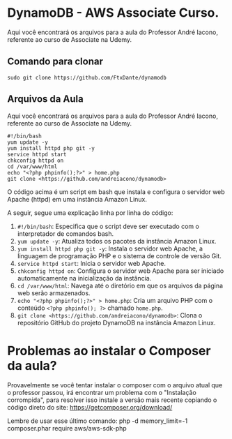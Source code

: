 # DynamoDB - AWS Associate Curso.
Aqui você encontrará os arquivos para a aula do Professor André Iacono,  referente ao curso de Associate na Udemy.

## Comando para clonar
```
sudo git clone https://github.com/FtxDante/dynamodb
```

## Arquivos da Aula
Aqui você encontrará os arquivos para a aula do Professor André Iacono, referente ao curso de Associate na Udemy.

```
#!/bin/bash
yum update -y
yum install httpd php git -y
service httpd start
chkconfig httpd on
cd /var/www/html
echo "<?php phpinfo();?>" > home.php
git clone <https://github.com/andreiacono/dynamodb>

```

O código acima é um script em bash que instala e configura o servidor web Apache (httpd) em uma instância Amazon Linux.

A seguir, segue uma explicação linha por linha do código:

1. `#!/bin/bash`: Especifica que o script deve ser executado com o interpretador de comandos bash.
2. `yum update -y`: Atualiza todos os pacotes da instância Amazon Linux.
3. `yum install httpd php git -y`: Instala o servidor web Apache, a linguagem de programação PHP e o sistema de controle de versão Git.
4. `service httpd start`: Inicia o servidor web Apache.
5. `chkconfig httpd on`: Configura o servidor web Apache para ser iniciado automaticamente na inicialização da instância.
6. `cd /var/www/html`: Navega até o diretório em que os arquivos da página web serão armazenados.
7. `echo "<?php phpinfo();?>" > home.php`: Cria um arquivo PHP com o conteúdo `<?php phpinfo(); ?>` chamado `home.php`.
8. `git clone <https://github.com/andreiacono/dynamodb>`: Clona o repositório GitHub do projeto DynamoDB na instância Amazon Linux.

# Problemas ao instalar o Composer da aula? 
Provavelmente se você tentar instalar o composer com o arquivo atual que o professor passou, irá encontrar um problema com o "Instalação corrompida", para resolver isso instale a versão mais recente copiando o código direto do site: https://getcomposer.org/download/

Lembre de usar esse último comando:
php -d memory_limit=-1 composer.phar require aws/aws-sdk-php
